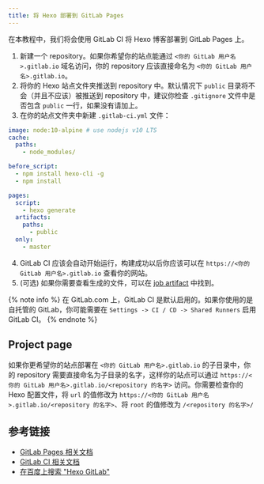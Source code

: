 ```yaml
---
title: 将 Hexo 部署到 GitLab Pages
---
```


在本教程中，我们将会使用 GitLab CI 将 Hexo 博客部署到 GitLab Pages 上。

1. 新建一个 repository。如果你希望你的站点能通过 `<你的 GitLab 用户名>.gitlab.io` 域名访问，你的 repository 应该直接命名为 `<你的 GitLab 用户名>.gitlab.io`。
2. 将你的 Hexo 站点文件夹推送到 repository 中。默认情况下 `public` 目录将不会（并且不应该）被推送到 repository 中，建议你检查 `.gitignore` 文件中是否包含 `public` 一行，如果没有请加上。
3. 在你的站点文件夹中新建 `.gitlab-ci.yml` 文件：

``` yml
image: node:10-alpine # use nodejs v10 LTS
cache:
  paths:
    - node_modules/

before_script:
  - npm install hexo-cli -g
  - npm install

pages:
  script:
    - hexo generate
  artifacts:
    paths:
      - public
  only:
    - master
```

4. GitLab CI 应该会自动开始运行，构建成功以后你应该可以在 `https://<你的 GitLab 用户名>.gitlab.io` 查看你的网站。
5. (可选) 如果你需要查看生成的文件，可以在 [job artifact](https://docs.gitlab.com/ee/ci/pipelines/job_artifacts.html) 中找到。

{% note info %}
在 GitLab.com 上，GitLab CI 是默认启用的。如果你使用的是自托管的 GitLab，你可能需要在 `Settings -> CI / CD -> Shared Runners` 启用 GitLab CI。
{% endnote %}

## Project page

如果你更希望你的站点部署在 `<你的 GitLab 用户名>.gitlab.io` 的子目录中，你的 repository 需要直接命名为子目录的名字，这样你的站点可以通过 `https://<你的 GitLab 用户名>.gitlab.io/<repository 的名字>` 访问。你需要检查你的 Hexo 配置文件，将 `url` 的值修改为 `https://<你的 GitLab 用户名>.gitlab.io/<repository 的名字>`、将 `root` 的值修改为 `/<repository 的名字>/`

## 参考链接

- [GitLab Pages 相关文档](https://docs.gitlab.com/ee/user/project/pages/index.html)
- [GitLab CI 相关文档](https://docs.gitlab.com/ee/ci/yaml/)
- [在百度上搜索 "Hexo GitLab"](https://www.baidu.com/s?wd=Hexo%20GitLab)
